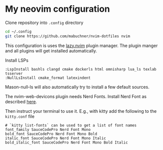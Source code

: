 # My neovim configuration


Clone repository into `.config` directory

```sh
cd ~/.config
git clone https://github.com/mabuchner/nvim-dotfiles nvim
```

This configuration is uses the [lazy.nvim](https://github.com/folke/lazy.nvim) plugin manager. The plugin manger and all plugins will get installed automatically.

Install LSPs

```
:LspInstall bashls clangd cmake dockerls html omnisharp lua_ls texlab tsserver
:NullLsInstall cmake_format latexindent
```

Mason-null-ls will also automatically try to install a few default sources.

The nvim-web-devicons plugin needs Nerd Fonts. Install Nerd Font as described [here](https://github.com/ryanoasis/nerd-fonts).

Then instruct your terminal to use it. E.g., with kitty add the following to the `kitty.conf` file

```
# `kitty list-fonts` can be used to get a list of font names
font_family SauceCodePro Nerd Font Mono
bold_font SauceCodePro Nerd Font Mono Bold
italic_font SauceCodePro Nerd Font Mono Italic
bold_italic_font SauceCodePro Nerd Font Mono Bold Italic
```
